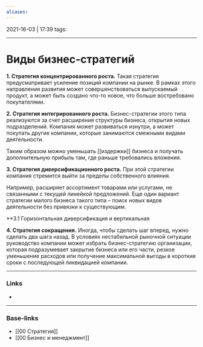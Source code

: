 ```yaml
---
aliases:
---
```

2021-16-03 | 17:39
tags: 
___

# Виды бизнес-стратегий

**1. Стратегия концентрированного роста.** Такая стратегия предусматривает усиление позиций компании на рынке. В рамках этого направления развития может совершенствоваться выпускаемый продукт, а может быть создано что-то новое, что больше востребовано покупателями.

**2. Стратегия интегрированного роста.** Бизнес-стратегии этого типа реализуются за счет расширения структуры бизнеса, открытия новых подразделений. Компания может развиваться изнутри, а может покупать другие компании, которые занимаются смежными видами деятельности.

Таким образом можно уменьшать [[издержки]] бизнеса и получать дополнительную прибыль там, где раньше требовались вложения.

**3. Стратегия диверсификационного роста.** При этой стратегии компания стремится выйти за пределы собственного влияния.

Например, расширяет ассортимент товарами или услугами, не связанными с текущей линейкой предложений. Еще один вариант стратегии малого бизнеса такого типа – поиск новых видов деятельности без привязки к существующим.

**3.1 Горизонтальная диверсификация и вертикальная

**4. Стратегия сокращения.** Иногда, чтобы сделать шаг вперед, нужно сделать два шага назад. В условиях нестабильной рыночной ситуации руководство компании может избрать бизнес-стратегию организации, которая подразумевает закрытие бизнеса или его части, резкое уменьшение расходов или получение максимальной выгоды в короткие сроки с последующей ликвидацией компании.

___
### Links
- 

___
### Base-links
- [[00 Стратегия]]
- [[00 Бизнес и менеджмент]]

